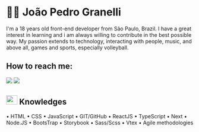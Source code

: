 # 👨‍💻 João Pedro Granelli

I'm a 18 years old front-end developer from São Paulo, Brazil. I have a great interest in learning and i am always willing to contribute in the best possible way. My passion extends to technology, interacting with people, music, and above all, games and sports, especially volleyball.


## How to reach me:

<a href = "mailto:joao.granelli123@gmail.com"><img loading="lazy" src="https://img.shields.io/badge/Gmail-D14836?style=for-the-badge&logo=gmail&logoColor=white" target="_blank"></a>
<a href= "https://www.linkedin.com/in/joao-pedro-granelli/" target="_blank"><img loading="lazy" src="https://img.shields.io/badge/-LinkedIn-%230077B5?style=for-the-badge&logo=linkedin&logoColor=white" target="_blank"></a>   

## <img loading="lazy" src="https://cdn.jsdelivr.net/gh/devicons/devicon/icons/git/git-original.svg" width="30" height="25"/> Knowledges 


• HTML
• CSS
• JavaScript
• GIT/GitHub
• ReactJS
• TypeScript
• Next
• Node.JS
• BootsTrap
• Storybook
• Sass/Scss
• Vtex
• Agile methodologies

## 


